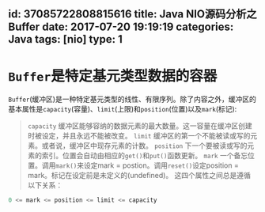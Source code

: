 id: 37085722808815616
title: Java NIO源码分析之Buffer
date: 2017-07-20 19:19:19
categories: Java
tags: [nio]
type: 1
---------
# `Buffer`是特定基元类型数据的容器
`Buffer`(缓冲区)是一种特定基元类型的线性、有限序列。除了内容之外，缓冲区的基本属性是`capacity`(容量)、`limit`(上限)和`position`(位置)以及`mark`(标记):
>`capacity` 缓冲区能够容纳的数据元素的最大数量。这一容量在缓冲区创建时被设定，并且永远不能被改变。 
> `limit` 缓冲区的第一个不能被读或写的元素。或者说，缓冲区中现存元素的计数。 
> `position` 下一个要被读或写的元素的索引。位置会自动由相应的`get()`和`put()`函数更新。 
> `mark` 一个备忘位置。调用`mark()`来设定mark = postion。调用`reset()`设定position = mark。标记在设定前是未定义的(undefined)。 
> 这四个属性之间总是遵循以下关系： 
```java
0 <= mark <= position <= limit <= capacity
```



